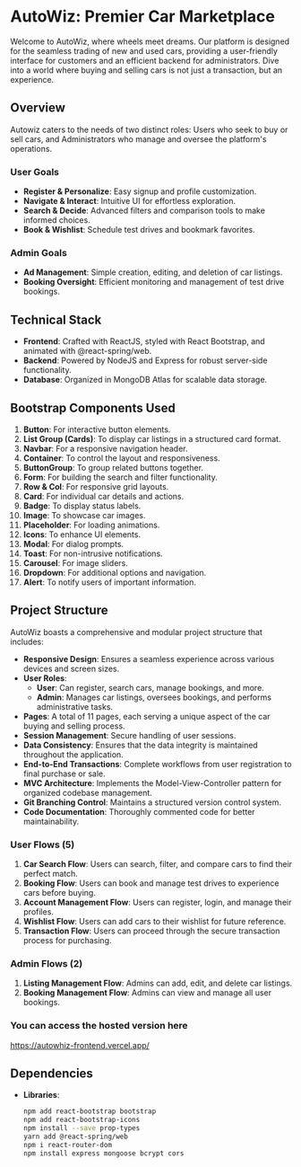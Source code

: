 # AutoWiz: Premier Car Marketplace

Welcome to AutoWiz, where wheels meet dreams. Our platform is designed for the seamless trading of new and used cars, providing a user-friendly interface for customers and an efficient backend for administrators. Dive into a world where buying and selling cars is not just a transaction, but an experience.

## Overview

Autowiz caters to the needs of two distinct roles: Users who seek to buy or sell cars, and Administrators who manage and oversee the platform's operations.

### User Goals

- **Register & Personalize**: Easy signup and profile customization.
- **Navigate & Interact**: Intuitive UI for effortless exploration.
- **Search & Decide**: Advanced filters and comparison tools to make informed choices.
- **Book & Wishlist**: Schedule test drives and bookmark favorites.

### Admin Goals

- **Ad Management**: Simple creation, editing, and deletion of car listings.
- **Booking Oversight**: Efficient monitoring and management of test drive bookings.

## Technical Stack

- **Frontend**: Crafted with ReactJS, styled with React Bootstrap, and animated with @react-spring/web.
- **Backend**: Powered by NodeJS and Express for robust server-side functionality.
- **Database**: Organized in MongoDB Atlas for scalable data storage.

## Bootstrap Components Used

1. **Button**: For interactive button elements.
2. **List Group (Cards)**: To display car listings in a structured card format.
3. **Navbar**: For a responsive navigation header.
4. **Container**: To control the layout and responsiveness.
5. **ButtonGroup**: To group related buttons together.
6. **Form**: For building the search and filter functionality.
7. **Row & Col**: For responsive grid layouts.
8. **Card**: For individual car details and actions.
9. **Badge**: To display status labels.
10. **Image**: To showcase car images.
11. **Placeholder**: For loading animations.
12. **Icons**: To enhance UI elements.
13. **Modal**: For dialog prompts.
14. **Toast**: For non-intrusive notifications.
15. **Carousel**: For image sliders.
16. **Dropdown**: For additional options and navigation.
17. **Alert**: To notify users of important information.

## Project Structure

AutoWiz boasts a comprehensive and modular project structure that includes:

- **Responsive Design**: Ensures a seamless experience across various devices and screen sizes.
- **User Roles**:
  - **User**: Can register, search cars, manage bookings, and more.
  - **Admin**: Manages car listings, oversees bookings, and performs administrative tasks.
- **Pages**: A total of 11 pages, each serving a unique aspect of the car buying and selling process.
- **Session Management**: Secure handling of user sessions.
- **Data Consistency**: Ensures that the data integrity is maintained throughout the application.
- **End-to-End Transactions**: Complete workflows from user registration to final purchase or sale.
- **MVC Architecture**: Implements the Model-View-Controller pattern for organized codebase management.
- **Git Branching Control**: Maintains a structured version control system.
- **Code Documentation**: Thoroughly commented code for better maintainability.

### User Flows (5)

1. **Car Search Flow**: Users can search, filter, and compare cars to find their perfect match.
2. **Booking Flow**: Users can book and manage test drives to experience cars before buying.
3. **Account Management Flow**: Users can register, login, and manage their profiles.
4. **Wishlist Flow**: Users can add cars to their wishlist for future reference.
5. **Transaction Flow**: Users can proceed through the secure transaction process for purchasing.

### Admin Flows (2)

1. **Listing Management Flow**: Admins can add, edit, and delete car listings.
2. **Booking Management Flow**: Admins can view and manage all user bookings.

### You can access the hosted version here
https://autowhiz-frontend.vercel.app/

## Dependencies

- **Libraries**:
  ```bash
  npm add react-bootstrap bootstrap
  npm add react-bootstrap-icons
  npm install --save prop-types
  yarn add @react-spring/web
  npm i react-router-dom
  npm install express mongoose bcrypt cors
